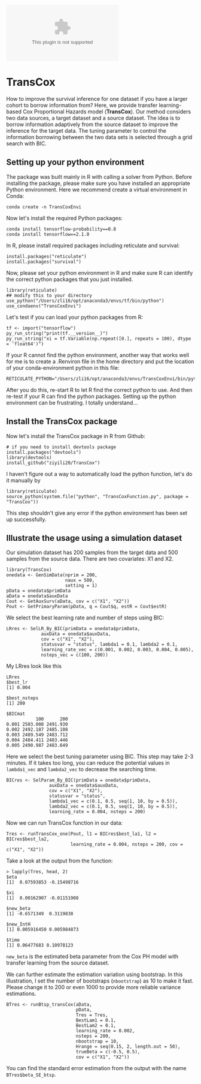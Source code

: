 ![GitHub Release Downloads](https://img.shields.io/github/downloads/ziyili20/TransCox/TransCox-master.zip)

# TransCox
How to improve the survival inference for one dataset if you have a larger cohort to borrow information from? Here, we provide transfer learning-based Cox Proportional Hazards model (**TransCox**). Our method considers two data sources, a target dataset and a source dataset. The idea is to borrow information adaptively from the source dataset to improve the inference for the target data. The tuning parameter to control the information borrowing between the two data sets is selected through a grid search with BIC.  

## Setting up your python environment
The package was built mainly in R with calling a solver from Python. Before installing the package, please make sure you have installed an appropriate Python environment. Here we recommend create a virtual environment in Conda:

```
conda create -n TransCoxEnvi
```
Now let's install the required Python packages:

```
conda install tensorflow-probability==0.8
conda install tensorflow==2.1.0
```
In R, please install required packages including reticulate and survival:

```
install.packages("reticulate")
install.packages("survival")
```
Now, please set your python environment in R and make sure R can identify the correct python packages that you just installed.

```
library(reticulate)
## modify this to your directory
use_python("/Users/zli16/opt/anaconda3/envs/tf/bin/python") 
use_condaenv("TransCoxEnvi")
```
Let's test if you can load your python packages from R:

```
tf <- import("tensorflow")
py_run_string("print(tf.__version__)")
py_run_string("xi = tf.Variable(np.repeat([0.], repeats = 100), dtype = 'float64')")
```

If your R cannot find the python environment, another way that works well for me is to create a .Renviron file in the home directory and put the location of your conda-environment python in this file:

```
RETICULATE_PYTHON="/Users/zli16/opt/anaconda3/envs/TransCoxEnvi/bin/python"
```
After you do this, re-start R to let R find the correct python to use. And then re-test if your R can find the python packages. Setting up the python environment can be frustrating. I totally understand...

## Install the TransCox package
Now let's install the TransCox package in R from Github:

```
# if you need to install devtools package
install.packages("devtools")
library(devtools)
install_github("ziyili20/TransCox")
```
I haven't figure out a way to automatically load the python function, let's do it manually by

```
library(reticulate)
source_python(system.file("python", "TransCoxFunction.py", package = "TransCox"))
```
This step shouldn't give any error if the python environment has been set up successfully. 

## Illustrate the usage using a simulation dataset

Our simulation dataset has 200 samples from the target data and 500 samples from the source data. There are two covariates: X1 and X2. 

```
library(TransCox)
onedata <- GenSimData(nprim = 200,
                      naux = 500,
                      setting = 1)
pData = onedata$primData
aData = onedata$auxData
Cout <- GetAuxSurv(aData, cov = c("X1", "X2"))
Pout <- GetPrimaryParam(pData, q = Cout$q, estR = Cout$estR)
```

We select the best learning rate and number of steps using BIC:

```
LRres <- SelLR_By_BIC(primData = onedata$primData,
             auxData = onedata$auxData,
             cov = c("X1", "X2"),
             statusvar = "status", lambda1 = 0.1, lambda2 = 0.1,
             learning_rate_vec = c(0.001, 0.002, 0.003, 0.004, 0.005),
             nsteps_vec = c(100, 200))
```
My LRres look like this

```
LRres
$best_lr
[1] 0.004

$best_nsteps
[1] 200

$BICmat
           100      200
0.001 2503.008 2491.930
0.002 2492.187 2485.108
0.003 2489.549 2483.712
0.004 2484.411 2483.446
0.005 2490.987 2483.649
```

Here we select the best tuning parameter using BIC. This step may take 2-3 minutes. If it takes too long, you can reduce the potential values in `lambda1_vec` and `lambda2_vec` to decrease the searching time. 

```
BICres <- SelParam_By_BIC(primData = onedata$primData,
                auxData = onedata$auxData,
                cov = c("X1", "X2"),
                statusvar = "status",
                lambda1_vec = c(0.1, 0.5, seq(1, 10, by = 0.5)),
                lambda2_vec = c(0.1, 0.5, seq(1, 10, by = 0.5)),
                learning_rate = 0.004, nsteps = 200)
```

Now we can run TransCox function in our data:

```
Tres <- runTransCox_one(Pout, l1 = BICres$best_la1, l2 = BICres$best_la2, 
                        learning_rate = 0.004, nsteps = 200, cov = c("X1", "X2"))
```

Take a look at the output from the function:

```
> lapply(Tres, head, 2)
$eta
[1]  0.07593853 -0.15498716

$xi
[1]  0.00162907 -0.01151908

$new_beta
[1] -0.6571349  0.3119838

$new_IntH
[1] 0.005916450 0.005984873

$time
[1] 0.06477683 0.10978123
```
`new_beta` is the estimated beta parameter from the Cox PH model with transfer learning from the source dataset. 

We can further estimate the estimation variation using bootstrap. In this illustration, I set the number of bootstraps (`nbootstrap`) as 10 to make it fast. Please change it to 200 or even 1000 to provide more reliable variance estimations. 

```
BTres <- runBtsp_transCox(aData,
                          pData,
                          Tres = Tres,
                          BestLam1 = 0.1,
                          BestLam2 = 0.1,
                          learning_rate = 0.002,
                          nsteps = 200,
                          nbootstrap = 10,
                          Hrange = seq(0.15, 2, length.out = 50),
                          trueBeta = c(-0.5, 0.5),
                          cov = c("X1", "X2"))
```
You can find the standard error estimation from the output with the name `BTres$beta_SE_btsp`. 
